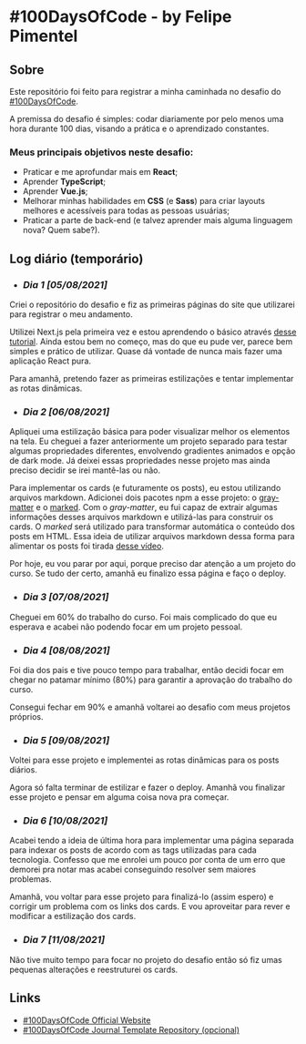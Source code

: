 # **#100DaysOfCode** - by Felipe Pimentel

## **Sobre**

Este repositório foi feito para registrar a minha caminhada no desafio do [#100DaysOfCode](https://www.100daysofcode.com).

A premissa do desafio é simples: codar diariamente por pelo menos uma hora durante 100 dias, visando a prática e o aprendizado constantes.

### Meus principais objetivos neste desafio:

* Praticar e me aprofundar mais em **React**;
* Aprender **TypeScript**;
* Aprender **Vue.js**;
* Melhorar minhas habilidades em **CSS** (e **Sass**) para criar layouts melhores e acessíveis para todas as pessoas usuárias;
* Praticar a parte de back-end (e talvez aprender mais alguma linguagem nova? Quem sabe?).

## **Log diário (temporário)**

* ### *Dia 1 [05/08/2021]*
Criei o repositório do desafio e fiz as primeiras páginas do site que utilizarei para registrar o meu andamento.

Utilizei Next.js pela primeira vez e estou aprendendo o básico através [desse tutorial](https://www.youtube.com/playlist?list=PL4cUxeGkcC9g9gP2onazU5-2M-AzA8eBw). Ainda estou bem no começo, mas do que eu pude ver, parece bem simples e prático de utilizar. Quase dá vontade de nunca mais fazer uma aplicação React pura.

Para amanhã, pretendo fazer as primeiras estilizações e tentar implementar as rotas dinâmicas.

* ### *Dia 2 [06/08/2021]*
Apliquei uma estilização básica para poder visualizar melhor os elementos na tela. Eu cheguei a fazer anteriormente um projeto separado para testar algumas propriedades diferentes, envolvendo gradientes animados e opção de dark mode. Já deixei essas propriedades nesse projeto mas ainda preciso decidir se irei mantê-las ou não.

Para implementar os cards (e futuramente os posts), eu estou utilizando arquivos markdown. Adicionei dois pacotes npm a esse projeto: o [gray-matter](https://www.npmjs.com/package/gray-matter) e o [marked](https://www.npmjs.com/package/marked). Com o *gray-matter*, eu fui capaz de extrair algumas informações desses arquivos markdown e utilizá-las para construir os cards. O *marked* será utilizado para transformar automática o conteúdo dos posts em HTML. Essa ideia de utilizar arquivos markdown dessa forma para alimentar os posts foi tirada [desse vídeo](https://www.youtube.com/watch?v=MrjeefD8sac).

Por hoje, eu vou parar por aqui, porque preciso dar atenção a um projeto do curso. Se tudo der certo, amanhã eu finalizo essa página e faço o deploy.

* ### *Dia 3 [07/08/2021]*
Cheguei em 60% do trabalho do curso. Foi mais complicado do que eu esperava e acabei não podendo focar em um projeto pessoal.

* ### *Dia 4 [08/08/2021]*
Foi dia dos pais e tive pouco tempo para trabalhar, então decidi focar em chegar no patamar mínimo (80%) para garantir a aprovação do trabalho do curso.

Consegui fechar em 90% e amanhã voltarei ao desafio com meus projetos próprios.

* ### *Dia 5 [09/08/2021]*
Voltei para esse projeto e implementei as rotas dinâmicas para os posts diários.

Agora só falta terminar de estilizar e fazer o deploy. Amanhã vou finalizar esse projeto e pensar em alguma coisa nova pra começar.

* ### *Dia 6 [10/08/2021]*
Acabei tendo a ideia de última hora para implementar uma página separada para indexar os posts de acordo com as tags utilizadas para cada tecnologia. Confesso que me enrolei um pouco por conta de um erro que demorei pra notar mas acabei conseguindo resolver sem maiores problemas.

Amanhã, vou voltar para esse projeto para finalizá-lo (assim espero) e corrigir um problema com os links dos cards. E vou aproveitar para rever e modificar a estilização dos cards.

* ### *Dia 7 [11/08/2021]*
Não tive muito tempo para focar no projeto do desafio então só fiz umas pequenas alterações e reestruturei os cards.

## **Links**

* [#100DaysOfCode Official Website](https://www.100daysofcode.com)
* [#100DaysOfCode Journal Template Repository (opcional)](https://github.com/Kallaway/100-days-of-code)

